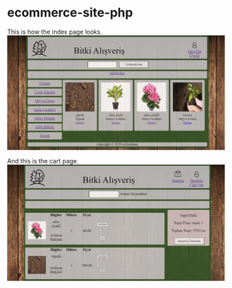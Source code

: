 # ecommerce-site-php

This is how the index page looks.
<img src="site_look/index_look.JPG">

And this is the cart page.
<img src="site_look/cart_look.JPG">
